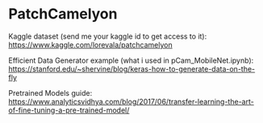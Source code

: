 # PatchCamelyon

Kaggle dataset (send me your kaggle id to get access to it):
https://www.kaggle.com/lorevala/patchcamelyon

Efficient Data Generator example (what i used in pCam_MobileNet.ipynb): 
https://stanford.edu/~shervine/blog/keras-how-to-generate-data-on-the-fly

Pretrained Models guide:
https://www.analyticsvidhya.com/blog/2017/06/transfer-learning-the-art-of-fine-tuning-a-pre-trained-model/
